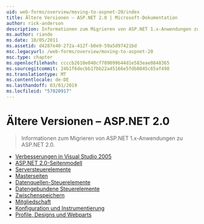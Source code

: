 ```yaml
---
uid: web-forms/overview/moving-to-aspnet-20/index
title: Ältere Versionen – ASP.NET 2.0 | Microsoft-Dokumentation
author: rick-anderson
description: Informationen zum Migrieren von ASP.NET 1.x-Anwendungen zu ASP.NET 2.0.
ms.author: riande
ms.date: 10/05/2011
ms.assetid: d4287e40-272a-412f-b0e9-59a5d97421bd
msc.legacyurl: /web-forms/overview/moving-to-aspnet-20
msc.type: chapter
ms.openlocfilehash: ccccb2610e040cf709099b44d1e583eae0848365
ms.sourcegitcommit: 24b1f6decbb17bb22a45166e5fdb0845c65af498
ms.translationtype: MT
ms.contentlocale: de-DE
ms.lasthandoff: 03/01/2019
ms.locfileid: "57020917"
---
```

<a name="older-versions---aspnet-20"></a>Ältere Versionen – ASP.NET 2.0
====================
> Informationen zum Migrieren von ASP.NET 1.x-Anwendungen zu ASP.NET 2.0.


- [Verbesserungen in Visual Studio 2005](improvements-in-visual-studio-2005.md)
- [ASP.NET 2.0-Seitenmodell](the-asp-net-2-0-page-model.md)
- [Serversteuerelemente](server-controls.md)
- [Masterseiten](master-pages.md)
- [Datenquellen-Steuerelemente](data-source-controls.md)
- [Datengebundene Steuerelemente](data-bound-controls.md)
- [Zwischenspeichern](caching.md)
- [Mitgliedschaft](membership.md)
- [Konfiguration und Instrumentierung](configuration-and-instrumentation.md)
- [Profile, Designs und Webparts](profiles-themes-and-web-parts.md)
